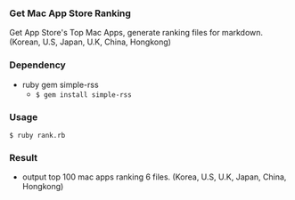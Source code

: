 ### Get Mac App Store Ranking 

Get App Store's Top Mac Apps, generate ranking files for markdown.
(Korean, U.S, Japan, U.K, China, Hongkong)

### Dependency
- ruby gem simple-rss
  - ```$ gem install simple-rss``` 

### Usage
```SHELL
$ ruby rank.rb
```

### Result
- output top 100 mac apps ranking 6 files.
  (Korea, U.S, U.K, Japan, China, Hongkong)


